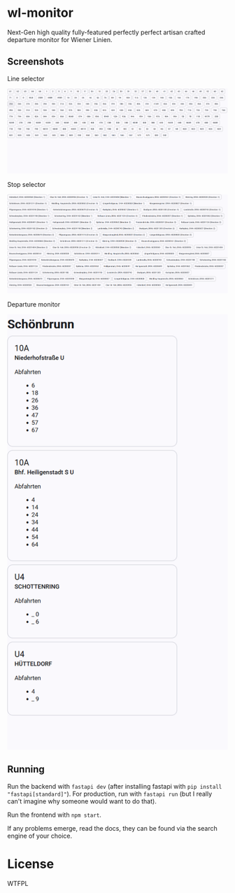 # wl-monitor
Next-Gen high quality fully-featured perfectly perfect artisan crafted departure monitor for Wiener Linien.

## Screenshots
Line selector

![Line selector](img/lines.png)

Stop selector

![Stop selector](img/stops.png)

Departure monitor

![Departure monitor](img/stop.png)

## Running

Run the backend with `fastapi dev` (after installing fastapi with `pip install "fastapi[standard]"`). For production, run with `fastapi run` (but I really can't imagine why someone would want to do that).

Run the frontend with `npm start`.

If any problems emerge, read the docs, they can be found via the search engine of your choice.

# License
WTFPL
